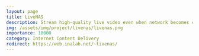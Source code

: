 ```yaml
---
layout: page
title: LiveNAS
description: Stream high-quality live video even when network becomes congested.
img: /assets/img/project/livenas/livenas.png
importance: 10000
category: Internet Content Delivery
redirect: https://web.inalab.net/~livenas/
---
```


<script>
    location.replace('https://web.inalab.net/~livenas/')
</script>